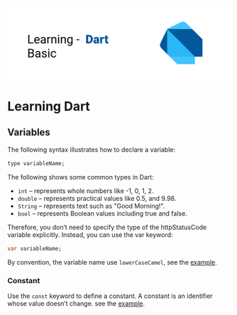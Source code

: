 ![Dart banner repository](./assets/dart.jpg)

# Learning Dart

## Variables

The following syntax illustrates how to declare a variable:

```dart
type variableName;
```

The following shows some common types in Dart:

- `int` – represents whole numbers like -1, 0, 1, 2.
- `double` – represents practical values like 0.5, and 9.98.
- `String` – represents text such as "Good Morning!".
- `bool` – represents Boolean values including true and false.

Therefore, you don’t need to specify the type of the httpStatusCode variable explicitly. Instead, you can use the var keyword:

```dart
var variableName;
```

By convention, the variable name use `lowerCaseCamel`, see the [example](./primitives.dart).

### Constant

Use the `const` keyword to define a constant. A constant is an identifier whose value doesn’t change. see the [example](./const.dart).

